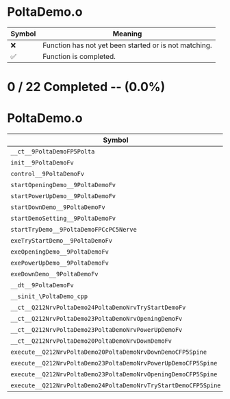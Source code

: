 # PoltaDemo.o
| Symbol | Meaning 
| ------------- | ------------- 
| :x: | Function has not yet been started or is not matching. 
| :white_check_mark: | Function is completed. 


# 0 / 22 Completed -- (0.0%)
# PoltaDemo.o
| Symbol | Decompiled? |
| ------------- | ------------- |
| `__ct__9PoltaDemoFP5Polta` | :x: |
| `init__9PoltaDemoFv` | :x: |
| `control__9PoltaDemoFv` | :x: |
| `startOpeningDemo__9PoltaDemoFv` | :x: |
| `startPowerUpDemo__9PoltaDemoFv` | :x: |
| `startDownDemo__9PoltaDemoFv` | :x: |
| `startDemoSetting__9PoltaDemoFv` | :x: |
| `startTryDemo__9PoltaDemoFPCcPC5Nerve` | :x: |
| `exeTryStartDemo__9PoltaDemoFv` | :x: |
| `exeOpeningDemo__9PoltaDemoFv` | :x: |
| `exePowerUpDemo__9PoltaDemoFv` | :x: |
| `exeDownDemo__9PoltaDemoFv` | :x: |
| `__dt__9PoltaDemoFv` | :x: |
| `__sinit_\PoltaDemo_cpp` | :x: |
| `__ct__Q212NrvPoltaDemo24PoltaDemoNrvTryStartDemoFv` | :x: |
| `__ct__Q212NrvPoltaDemo23PoltaDemoNrvOpeningDemoFv` | :x: |
| `__ct__Q212NrvPoltaDemo23PoltaDemoNrvPowerUpDemoFv` | :x: |
| `__ct__Q212NrvPoltaDemo20PoltaDemoNrvDownDemoFv` | :x: |
| `execute__Q212NrvPoltaDemo20PoltaDemoNrvDownDemoCFP5Spine` | :x: |
| `execute__Q212NrvPoltaDemo23PoltaDemoNrvPowerUpDemoCFP5Spine` | :x: |
| `execute__Q212NrvPoltaDemo23PoltaDemoNrvOpeningDemoCFP5Spine` | :x: |
| `execute__Q212NrvPoltaDemo24PoltaDemoNrvTryStartDemoCFP5Spine` | :x: |
